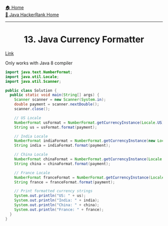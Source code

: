 [🏠 Home](../../../../README.md) <br/>
[🍵 Java HackerRank Home](../Java-HackerRank.md)

<hr/>

<h1 style="text-align: center">13. Java Currency Formatter</h1>

[Link](https://www.hackerrank.com/challenges/java-currency-formatter/problem)

Only works with Java 8 compiler

```java
import java.text.NumberFormat;
import java.util.Locale;
import java.util.Scanner;

public class Solution {
  public static void main(String[] args) {
    Scanner scanner = new Scanner(System.in);
    double payment = scanner.nextDouble();
    scanner.close();

    // US Locale
    NumberFormat usFormat = NumberFormat.getCurrencyInstance(Locale.US);
    String us = usFormat.format(payment);

    // India Locale
    NumberFormat indiaFormat = NumberFormat.getCurrencyInstance(new Locale("en", "IN"));
    String india = indiaFormat.format(payment);

    // China Locale
    NumberFormat chinaFormat = NumberFormat.getCurrencyInstance(Locale.CHINA);
    String china = chinaFormat.format(payment);

    // France Locale
    NumberFormat franceFormat = NumberFormat.getCurrencyInstance(Locale.FRANCE);
    String france = franceFormat.format(payment);

    // Print formatted currency strings
    System.out.println("US: " + us);
    System.out.println("India: " + india);
    System.out.println("China: " + china);
    System.out.println("France: " + france);
  }
}
```
